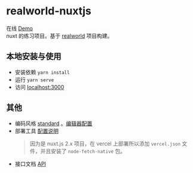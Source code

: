 # realworld-nuxtjs
在线 [Demo](https://realworld.no5no6.com/)  
nuxt 的练习项目。基于 [realworld](https://github.com/gothinkster/realworld) 项目构建。

## 本地安装与使用
  + 安装依赖 `yarn install`
  + 运行 `yarn serve`
  + 访问 [localhost:3000](http://localhost:3000)

## 其他
  + 编码风格 [standard](https://github.com/standard/standard) 。[编辑器配置](https://github.com/no5no6/Cheese/blob/master/%E9%A1%B9%E7%9B%AE%E6%9E%84%E5%BB%BA/webpack/standard%E7%BC%96%E7%A0%81%E9%A3%8E%E6%A0%BC%E9%85%8D%E7%BD%AE.md)
  + 部署工具 [配置说明](https://vercel.com)
    > 因为是 nuxt.js 2.x 项目，在 vercel 上部署所以添加 `vercel.json` 文件，并且安装了 `node-fetch-native` 包。
  + 接口文档 [API](https://github.com/gothinkster/realworld/tree/master/api)
  
